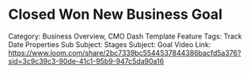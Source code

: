 # Closed Won New Business Goal

Category: Business Overview, CMO Dash Template
Feature Tags: Track Date Properties
Sub Subject: Stages
Subject: Goal
Video Link: https://www.loom.com/share/2bc7339bc5544537844386bacfd5a376?sid=3c9c39c3-90de-41c1-95b9-947c5da90a16